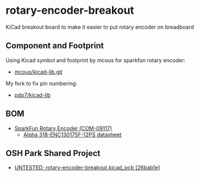 # rotary-encoder-breakout
KiCad breakout board to make it easier to put rotary encoder on breadboard

## Component and Footprint
Using Kicad symbol and footprint by mcous for sparkfun rotary encoder:
  * [mcous/kicad-lib.git](https://github.com/mcous/kicad-lib.git)
  
My fork to fix pin numbering:
  * [pdp7/kicad-lib](https://github.com/pdp7/kicad-lib/commit/36de727494769ff7976e6e47b9910f64e73ca28c)

## BOM
* [SparkFun Rotary Encoder (COM-09117)](https://www.sparkfun.com/products/9117)
  * [Alpha 318-ENC130175F-12PS datasheet](http://www.sparkfun.com/datasheets/Components/TW-700198.pdf)

## OSH Park Shared Project
* [UNTESTED: rotary-encoder-breakout.kicad_pcb [26bab1e]](https://oshpark.com/projects/xJAaIWyv)

